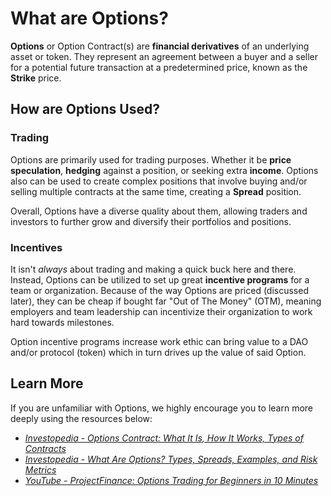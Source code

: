 # What are Options?

**Options** or Option Contract(s) are **financial derivatives** of an underlying asset or token. They represent an agreement between a buyer and a seller for a potential future transaction at a predetermined price, known as the **Strike** price.

## How are Options Used?

### Trading

Options are primarily used for trading purposes. Whether it be **price speculation**, **hedging** against a position, or seeking extra **income**. Options also can be used to create complex positions that involve buying and/or selling multiple contracts at the same time, creating a **Spread** position. 

Overall, Options have a diverse quality about them, allowing traders and investors to further grow and diversify their portfolios and positions. 

### Incentives

It isn't *always* about trading and making a quick buck here and there. Instead, Options can be utilized to set up great **incentive programs** for a team or organization. Because of the way Options are priced (discussed later), they can be cheap if bought far "Out of The Money" (OTM), meaning employers and team leadership can incentivize their organization to work hard towards milestones. 

Option incentive programs increase work ethic can bring value to a DAO and/or protocol (token) which in turn drives up the value of said Option. 

## Learn More

If you are unfamiliar with Options, we highly encourage you to learn more deeply using the resources below:

- [*Investopedia - Options Contract: What It Is, How It Works, Types of Contracts*](https://www.investopedia.com/terms/o/optionscontract.asp)
- [*Investopedia - What Are Options? Types, Spreads, Examples, and Risk Metrics*](https://www.investopedia.com/terms/o/option.asp)
- [*YouTube - ProjectFinance: Options Trading for Beginners in 10 Minutes*](https://youtu.be/O8EN51F6jUo)